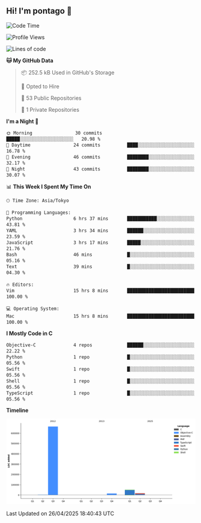 ## Hi! I'm pontago 👋

<!--START_SECTION:waka-->
![Code Time](http://img.shields.io/badge/Code%20Time-168%20hrs%2033%20mins-blue)

![Profile Views](http://img.shields.io/badge/Profile%20Views-0-blue)

![Lines of code](https://img.shields.io/badge/From%20Hello%20World%20I%27ve%20Written-747.8%20thousand%20lines%20of%20code-blue)

**🐱 My GitHub Data** 

> 📦 252.5 kB Used in GitHub's Storage 
 > 
> 💼 Opted to Hire
 > 
> 📜 53 Public Repositories 
 > 
> 🔑 1 Private Repositories 
 > 
**I'm a Night 🦉** 

```text
🌞 Morning                30 commits          █████░░░░░░░░░░░░░░░░░░░░   20.98 % 
🌆 Daytime                24 commits          ████░░░░░░░░░░░░░░░░░░░░░   16.78 % 
🌃 Evening                46 commits          ████████░░░░░░░░░░░░░░░░░   32.17 % 
🌙 Night                  43 commits          ████████░░░░░░░░░░░░░░░░░   30.07 % 
```


📊 **This Week I Spent My Time On** 

```text
🕑︎ Time Zone: Asia/Tokyo

💬 Programming Languages: 
Python                   6 hrs 37 mins       ███████████░░░░░░░░░░░░░░   43.81 % 
YAML                     3 hrs 34 mins       ██████░░░░░░░░░░░░░░░░░░░   23.59 % 
JavaScript               3 hrs 17 mins       █████░░░░░░░░░░░░░░░░░░░░   21.76 % 
Bash                     46 mins             █░░░░░░░░░░░░░░░░░░░░░░░░   05.16 % 
Text                     39 mins             █░░░░░░░░░░░░░░░░░░░░░░░░   04.30 % 

🔥 Editors: 
Vim                      15 hrs 8 mins       █████████████████████████   100.00 % 

💻 Operating System: 
Mac                      15 hrs 8 mins       █████████████████████████   100.00 % 
```

**I Mostly Code in C** 

```text
Objective-C              4 repos             ██████░░░░░░░░░░░░░░░░░░░   22.22 % 
Python                   1 repo              █░░░░░░░░░░░░░░░░░░░░░░░░   05.56 % 
Swift                    1 repo              █░░░░░░░░░░░░░░░░░░░░░░░░   05.56 % 
Shell                    1 repo              █░░░░░░░░░░░░░░░░░░░░░░░░   05.56 % 
TypeScript               1 repo              █░░░░░░░░░░░░░░░░░░░░░░░░   05.56 % 
```



**Timeline**

![Lines of Code chart](https://raw.githubusercontent.com/pontago/pontago/main/assets/bar_graph.png)


 Last Updated on 26/04/2025 18:40:43 UTC
<!--END_SECTION:waka-->

